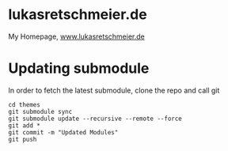 # lukasretschmeier.de
My Homepage, www.lukasretschmeier.de

# Updating submodule

In order to fetch the latest submodule, clone the repo and call git

    cd themes
    git submodule sync
    git submodule update --recursive --remote --force
    git add *
    git commit -m "Updated Modules"
    git push
  
 
